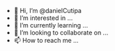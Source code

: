 - 👋 Hi, I’m @danielCutipa
- 👀 I’m interested in ...
- 🌱 I’m currently learning ...
- 💞️ I’m looking to collaborate on ...
- 📫 How to reach me ...

<!---
danielCutipa/danielCutipa is a ✨ special ✨ repository because its `README.md` (this file) appears on your GitHub profile.
You can click the Preview link to take a look at your changes.
--->
